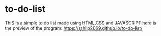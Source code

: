 # to-do-list
ThiS is a simple to do list made using HTML,CSS and JAVASCRIPT
here is the preview of the program:
https://sahilp2069.github.io/to-do-list/
